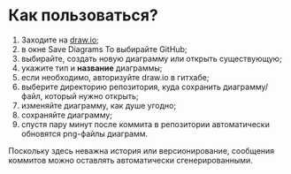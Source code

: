# Как пользоваться?

1. Заходите на [draw.io](https://draw.io);
2. в окне Save Diagrams To выбирайте GitHub;
3. выбирайте, создать новую диаграмму или открыть существующую;
4. укажите тип и **название** диаграммы;
5. если необходимо, авторизуйте draw.io в гитхабе;
6. выберите директорию репозитория, куда сохранить диаграмму/файл, который нужно открыть;
7. изменяйте диаграмму, как душе угодно;
8. сохраняйте диаграмму;
9. спустя пару минут после коммита в репозитории автоматически обновятся png-файлы диаграмм.

Поскольку здесь неважна история или версионирование, сообщения коммитов можно оставлять автоматически сгенерированными.
